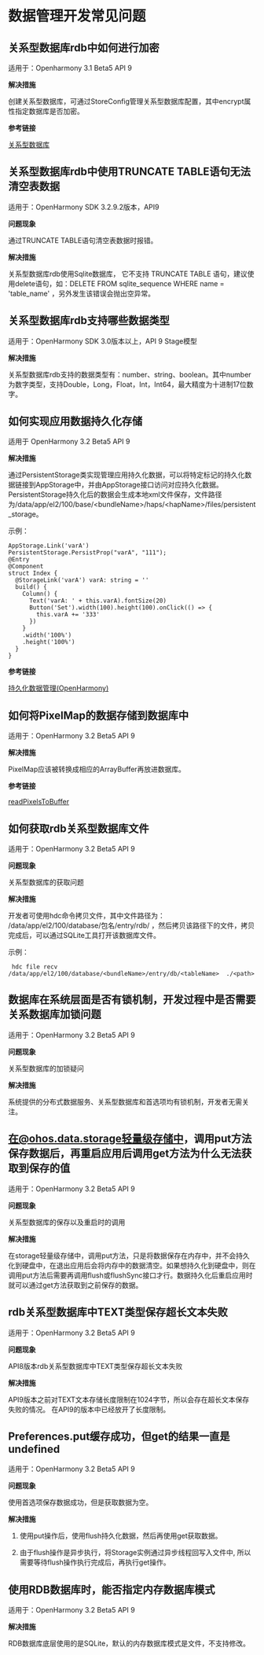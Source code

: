 # 数据管理开发常见问题


## 关系型数据库rdb中如何进行加密

适用于：Openharmony 3.1 Beta5  API 9

**解决措施**

创建关系型数据库，可通过StoreConfig管理关系型数据库配置，其中encrypt属性指定数据库是否加密。

**参考链接**

[关系型数据库](../reference/apis/js-apis-data-relationalStore.md#storeconfig)

## 关系型数据库rdb中使用TRUNCATE TABLE语句无法清空表数据 

适用于：OpenHarmony SDK 3.2.9.2版本，API9

**问题现象**

通过TRUNCATE TABLE语句清空表数据时报错。

**解决措施**

关系型数据库rdb使用Sqlite数据库， 它不支持 TRUNCATE TABLE 语句，建议使用delete语句，如：DELETE FROM sqlite\_sequence WHERE name = 'table\_name' ，另外发生该错误会抛出空异常。

## 关系型数据库rdb支持哪些数据类型

适用于：OpenHarmony SDK 3.0版本以上，API 9 Stage模型

**解决措施**

关系型数据库rdb支持的数据类型有：number、string、boolean。其中number为数字类型，支持Double，Long，Float，Int，Int64，最大精度为十进制17位数字。

## 如何实现应用数据持久化存储 

适用于 OpenHarmony 3.2 Beta5 API 9

**解决措施**

通过PersistentStorage类实现管理应用持久化数据，可以将特定标记的持久化数据链接到AppStorage中，并由AppStorage接口访问对应持久化数据。PersistentStorage持久化后的数据会生成本地xml文件保存，文件路径为/data/app/el2/100/base/<bundleName\>/haps/<hapName\>/files/persistent\_storage。

示例：

```
AppStorage.Link('varA')
PersistentStorage.PersistProp("varA", "111");
@Entry
@Component
struct Index {
  @StorageLink('varA') varA: string = ''
  build() {
    Column() {
      Text('varA: ' + this.varA).fontSize(20)
      Button('Set').width(100).height(100).onClick(() => {
        this.varA += '333'
      })
    }
    .width('100%')
    .height('100%')
  }
}
```

**参考链接**

[持久化数据管理\(OpenHarmony\)](../quick-start/arkts-persiststorage.md)

## 如何将PixelMap的数据存储到数据库中  

适用于：OpenHarmony 3.2 Beta5  API 9

**解决措施**

PixelMap应该被转换成相应的ArrayBuffer再放进数据库。

**参考链接**

[readPixelsToBuffer](../reference/apis/js-apis-image.md#readpixelstobuffer7-1)

## 如何获取rdb关系型数据库文件 

适用于：OpenHarmony 3.2 Beta5  API 9

**问题现象**

关系型数据库的获取问题

**解决措施**

开发者可使用hdc命令拷贝文件，其中文件路径为： /data/app/el2/100/database/包名/entry/rdb/ ，然后拷贝该路径下的文件，拷贝完成后，可以通过SQLite工具打开该数据库文件。

示例：

```
 hdc file recv /data/app/el2/100/database/<bundleName>/entry/db/<tableName>  ./<path>
```

## 数据库在系统层面是否有锁机制，开发过程中是否需要关系数据库加锁问题 

适用于：OpenHarmony 3.2 Beta5  API 9

**问题现象**

关系型数据库的加锁疑问

**解决措施**

系统提供的分布式数据服务、关系型数据库和首选项均有锁机制，开发者无需关注。

## 在@ohos.data.storage轻量级存储中，调用put方法保存数据后，再重启应用后调用get方法为什么无法获取到保存的值

适用于：OpenHarmony 3.2 Beta5  API 9

**问题现象**

关系型数据库的保存以及重启时的调用

**解决措施**

在storage轻量级存储中，调用put方法，只是将数据保存在内存中，并不会持久化到硬盘中，在退出应用后会将内存中的数据清空。如果想持久化到硬盘中，则在调用put方法后需要再调用flush或flushSync接口才行。数据持久化后重启应用时就可以通过get方法获取到之前保存的数据。


## rdb关系型数据库中TEXT类型保存超长文本失败

适用于：OpenHarmony 3.2 Beta5  API 9

**问题现象**

API8版本rdb关系型数据库中TEXT类型保存超长文本失败

**解决措施**

API9版本之前对TEXT文本存储长度限制在1024字节，所以会存在超长文本保存失败的情况。
在API9的版本中已经放开了长度限制。

## Preferences.put缓存成功，但get的结果一直是undefined

适用于：OpenHarmony 3.2 Beta5  API 9

**问题现象**

使用首选项保存数据成功，但是获取数据为空。

**解决措施**

1. 使用put操作后，使用flush持久化数据，然后再使用get获取数据。

2. 由于flush操作是异步执行，将Storage实例通过异步线程回写入文件中,  所以需要等待flush操作执行完成后，再执行get操作。

## 使用RDB数据库时，能否指定内存数据库模式

适用于：OpenHarmony 3.2 Beta5  API 9

**解决措施**

RDB数据库底层使用的是SQLite，默认的内存数据库模式是文件，不支持修改。

